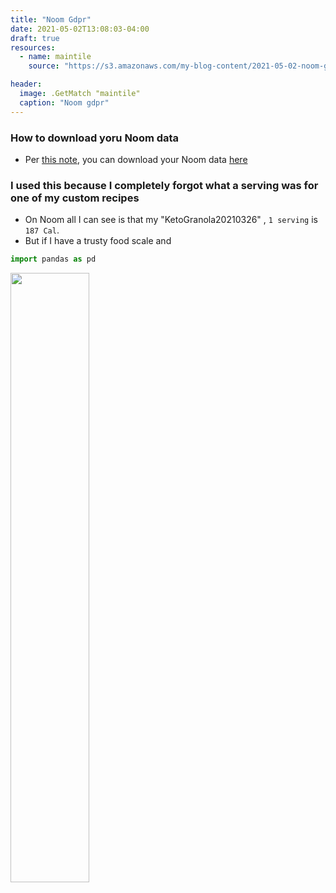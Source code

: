 ```yaml
---
title: "Noom Gdpr"
date: 2021-05-02T13:08:03-04:00
draft: true
resources:
  - name: maintile
    source: "https://s3.amazonaws.com/my-blog-content/2021-05-02-noom-gdpr/2021-05-01 23.42.18.jpg"

header:
  image: .GetMatch "maintile"
  caption: "Noom gdpr"
---
```


### How to download yoru Noom data
* Per [this note](https://web.noom.com/support/support-question-topic/2018/05/how-do-i-request-to-export-my-data/), you can download your Noom data [here](https://account.noom.com/gdpr-export)

### I used this because I completely forgot what a serving was for one of my custom recipes
* On Noom all I can see is that my "KetoGranola20210326" , `1 serving` is `187 Cal`.
* But if I have a trusty food scale and
```python
import pandas as pd

```

<img src="https://s3.amazonaws.com/my-blog-content/2021-05-02-noom-gdpr/2021-05-01 23.42.18.jpg" width="50%">

